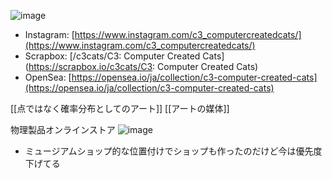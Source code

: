 
![image](https://scrapbox.io/files/63252c5b175334001d628235.png)
- Instagram: [https://www.instagram.com/c3_computercreatedcats/](https://www.instagram.com/c3_computercreatedcats/)
- Scrapbox: [/c3cats/C3: Computer Created Cats](https://scrapbox.io/c3cats/C3: Computer Created Cats)
- OpenSea: [https://opensea.io/ja/collection/c3-computer-created-cats](https://opensea.io/ja/collection/c3-computer-created-cats)


[[点ではなく確率分布としてのアート]]
[[アートの媒体]]

物理製品オンラインストア
![image](https://gyazo.com/589127fee4d7a1368f62700f3c423dc0/thumb/1000)
- ミュージアムショップ的な位置付けでショップも作ったのだけど今は優先度下げてる
